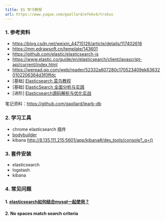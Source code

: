 ```yaml
---
title: ES 学习教程
url: https://www.yuque.com/gaollard/efekv4/trxkus
---
```




### 1. 参考资料

- <https://blog.csdn.net/weixin_44715126/article/details/117402616>
- <https://mm.edrawsoft.cn/template/143601>
- <https://github.com/elastic/elasticsearch-js>
- <https://www.elastic.co/guide/en/elasticsearch/client/javascript-api/current/index.html>
- <https://weread.qq.com/web/reader/52332a607280c170523409ek636320102206364d3f0ffdc>
- \[基础] [Elasticsearch 菜鸟教程](https://www.knowledgedict.com/tutorial/elasticsearch-intro.html)
- \[基础] [ElasticSearch 全面分析与实践](https://weread.qq.com/web/reader/52332a607280c170523409e)
- \[进阶] [Elasticsearch源码解析与优化实战](https://weread.qq.com/web/reader/f9c32dc07184876ef9cdeb6kc81322c012c81e728d9d180)

笔记资料：<https://github.com/gaollard/learb-db>



### 2. 学习工具

- chrome elasticsearch 插件
- [bodybuilder](https://www.npmjs.com/package/bodybuilder)
- kibana <http://8.135.111.215:5601/app/kibana#/dev_tools/console?_g=()>



### 3. 套件安装

- elasticsearch
- logstash
- kibana



### 4. 常见问题



#### 1.  [elasticsearch如何结合mysql一起使用？](https://www.zhihu.com/question/451680402/answer/1806594948)



#### 2. No spaces match search criteria
